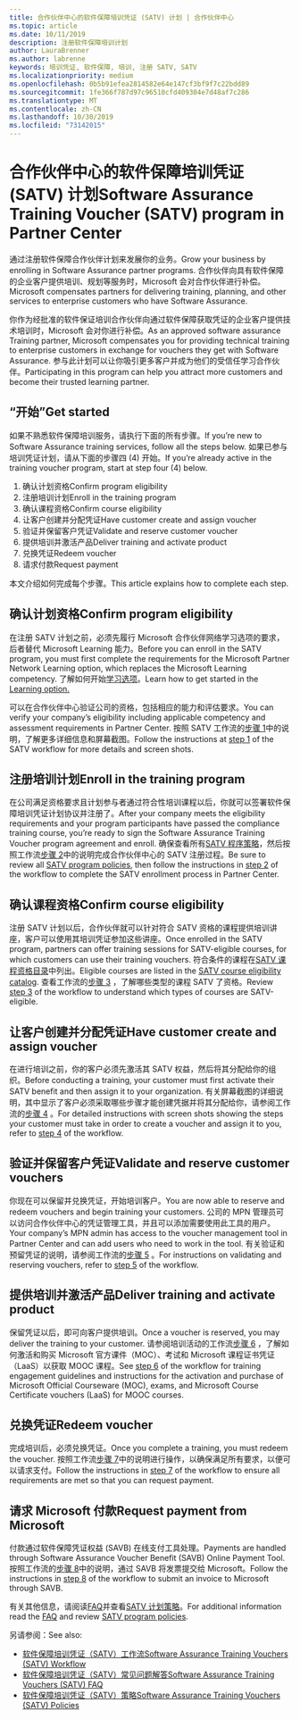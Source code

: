 ```yaml
---
title: 合作伙伴中心的软件保障培训凭证 (SATV) 计划 | 合作伙伴中心
ms.topic: article
ms.date: 10/11/2019
description: 注册软件保障培训计划
author: LauraBrenner
ms.author: labrenne
keywords: 培训凭证, 软件保障, 培训, 注册 SATV, SATV
ms.localizationpriority: medium
ms.openlocfilehash: 0b5b91efea2814582e64e147cf3bf9f7c22bdd89
ms.sourcegitcommit: 1fe366f787d97c96510cfd409304e7d48af7c286
ms.translationtype: MT
ms.contentlocale: zh-CN
ms.lasthandoff: 10/30/2019
ms.locfileid: "73142015"
---
```

# <a name="software-assurance-training-voucher-satv-program-in-partner-center"></a><span data-ttu-id="78f2a-104">合作伙伴中心的软件保障培训凭证 (SATV) 计划</span><span class="sxs-lookup"><span data-stu-id="78f2a-104">Software Assurance Training Voucher (SATV) program in Partner Center</span></span>

<span data-ttu-id="78f2a-105">通过注册软件保障合作伙伴计划来发展你的业务。</span><span class="sxs-lookup"><span data-stu-id="78f2a-105">Grow your business by enrolling in Software Assurance partner programs.</span></span> <span data-ttu-id="78f2a-106">合作伙伴向具有软件保障的企业客户提供培训、规划等服务时，Microsoft 会对合作伙伴进行补偿。</span><span class="sxs-lookup"><span data-stu-id="78f2a-106">Microsoft compensates partners for delivering training, planning, and other services to enterprise customers who have Software Assurance.</span></span> 

<span data-ttu-id="78f2a-107">你作为经批准的软件保证培训合作伙伴向通过软件保障获取凭证的企业客户提供技术培训时，Microsoft 会对你进行补偿。</span><span class="sxs-lookup"><span data-stu-id="78f2a-107">As an approved software assurance Training partner, Microsoft compensates you for providing technical training to enterprise customers in exchange for vouchers they get with Software Assurance.</span></span> <span data-ttu-id="78f2a-108">参与此计划可以让你吸引更多客户并成为他们的受信任学习合作伙伴。</span><span class="sxs-lookup"><span data-stu-id="78f2a-108">Participating in this program can help you attract more customers and become their trusted learning partner.</span></span>

## <a name="get-started"></a><span data-ttu-id="78f2a-109">“开始”</span><span class="sxs-lookup"><span data-stu-id="78f2a-109">Get started</span></span>

<span data-ttu-id="78f2a-110">如果不熟悉软件保障培训服务，请执行下面的所有步骤。</span><span class="sxs-lookup"><span data-stu-id="78f2a-110">If you’re new to Software Assurance training services, follow all the steps below.</span></span> <span data-ttu-id="78f2a-111">如果已参与培训凭证计划，请从下面的步骤四 (4) 开始。</span><span class="sxs-lookup"><span data-stu-id="78f2a-111">If you’re already active in the training voucher program, start at step four (4) below.</span></span> 

1. <span data-ttu-id="78f2a-112">确认计划资格</span><span class="sxs-lookup"><span data-stu-id="78f2a-112">Confirm program eligibility</span></span>
2. <span data-ttu-id="78f2a-113">注册培训计划</span><span class="sxs-lookup"><span data-stu-id="78f2a-113">Enroll in the training program</span></span>
3. <span data-ttu-id="78f2a-114">确认课程资格</span><span class="sxs-lookup"><span data-stu-id="78f2a-114">Confirm course eligibility</span></span>
4. <span data-ttu-id="78f2a-115">让客户创建并分配凭证</span><span class="sxs-lookup"><span data-stu-id="78f2a-115">Have customer create and assign voucher</span></span>
5. <span data-ttu-id="78f2a-116">验证并保留客户凭证</span><span class="sxs-lookup"><span data-stu-id="78f2a-116">Validate and reserve customer voucher</span></span>
6. <span data-ttu-id="78f2a-117">提供培训并激活产品</span><span class="sxs-lookup"><span data-stu-id="78f2a-117">Deliver training and activate product</span></span>
7. <span data-ttu-id="78f2a-118">兑换凭证</span><span class="sxs-lookup"><span data-stu-id="78f2a-118">Redeem voucher</span></span>
8. <span data-ttu-id="78f2a-119">请求付款</span><span class="sxs-lookup"><span data-stu-id="78f2a-119">Request payment</span></span>

<span data-ttu-id="78f2a-120">本文介绍如何完成每个步骤。</span><span class="sxs-lookup"><span data-stu-id="78f2a-120">This article explains how to complete each step.</span></span>

## <a name="confirm-program-eligibility"></a><span data-ttu-id="78f2a-121">确认计划资格</span><span class="sxs-lookup"><span data-stu-id="78f2a-121">Confirm program eligibility</span></span>

<span data-ttu-id="78f2a-122">在注册 SATV 计划之前，必须先履行 Microsoft 合作伙伴网络学习选项的要求，后者替代 Microsoft Learning 能力。</span><span class="sxs-lookup"><span data-stu-id="78f2a-122">Before you can enroll in the SATV program, you must first complete the requirements for the Microsoft Partner Network Learning option, which replaces the Microsoft Learning competency.</span></span> <span data-ttu-id="78f2a-123">了解如何开始[学习选项](https://partner.microsoft.com/membership/learning-partners)。</span><span class="sxs-lookup"><span data-stu-id="78f2a-123">Learn how to get started in the [Learning option.](https://partner.microsoft.com/membership/learning-partners)</span></span>

<span data-ttu-id="78f2a-124">可以在合作伙伴中心验证公司的资格，包括相应的能力和评估要求。</span><span class="sxs-lookup"><span data-stu-id="78f2a-124">You can verify your company’s eligibility including applicable competency and assessment requirements in Partner Center.</span></span> <span data-ttu-id="78f2a-125">按照 SATV 工作流的[步骤 1](https://query.prod.cms.rt.microsoft.com/cms/api/am/binary/RE3krfK)中的说明，了解更多详细信息和屏幕截图。</span><span class="sxs-lookup"><span data-stu-id="78f2a-125">Follow the instructions at [step 1](https://query.prod.cms.rt.microsoft.com/cms/api/am/binary/RE3krfK) of the SATV workflow for more details and screen shots.</span></span>

## <a name="enroll-in-the-training-program"></a><span data-ttu-id="78f2a-126">注册培训计划</span><span class="sxs-lookup"><span data-stu-id="78f2a-126">Enroll in the training program</span></span>

<span data-ttu-id="78f2a-127">在公司满足资格要求且计划参与者通过符合性培训课程以后，你就可以签署软件保障培训凭证计划协议并注册了。</span><span class="sxs-lookup"><span data-stu-id="78f2a-127">After your company meets the eligibility requirements and your program participants have passed the compliance training course, you’re ready to sign the Software Assurance Training Voucher program agreement and enroll.</span></span> <span data-ttu-id="78f2a-128">确保查看所有[SATV 程序策略](https://query.prod.cms.rt.microsoft.com/cms/api/am/binary/RE3koEP)，然后按照工作流[步骤 2](https://query.prod.cms.rt.microsoft.com/cms/api/am/binary/RE3krfK)中的说明完成合作伙伴中心的 SATV 注册过程。</span><span class="sxs-lookup"><span data-stu-id="78f2a-128">Be sure to review all [SATV program policies](https://query.prod.cms.rt.microsoft.com/cms/api/am/binary/RE3koEP), then follow the instructions in [step 2](https://query.prod.cms.rt.microsoft.com/cms/api/am/binary/RE3krfK) of the workflow to complete the SATV enrollment process in Partner Center.</span></span>   


## <a name="confirm-course-eligibility"></a><span data-ttu-id="78f2a-129">确认课程资格</span><span class="sxs-lookup"><span data-stu-id="78f2a-129">Confirm course eligibility</span></span>
<span data-ttu-id="78f2a-130">注册 SATV 计划以后，合作伙伴就可以针对符合 SATV 资格的课程提供培训讲座，客户可以使用其培训凭证参加这些讲座。</span><span class="sxs-lookup"><span data-stu-id="78f2a-130">Once enrolled in the SATV program, partners can offer training sessions for SATV-eligible courses, for which customers can use their training vouchers.</span></span> <span data-ttu-id="78f2a-131">符合条件的课程在[SATV 课程资格目录](http://savl-catalog.microsoft.com/)中列出。</span><span class="sxs-lookup"><span data-stu-id="78f2a-131">Eligible courses are listed in the [SATV course eligibility catalog](http://savl-catalog.microsoft.com/).</span></span> <span data-ttu-id="78f2a-132">查看工作流的[步骤 3](https://query.prod.cms.rt.microsoft.com/cms/api/am/binary/RE3krfK) ，了解哪些类型的课程 SATV 了资格。</span><span class="sxs-lookup"><span data-stu-id="78f2a-132">Review [step 3](https://query.prod.cms.rt.microsoft.com/cms/api/am/binary/RE3krfK) of the workflow to understand which types of courses are SATV-eligible.</span></span>

## <a name="have-customer-create-and-assign-voucher"></a><span data-ttu-id="78f2a-133">让客户创建并分配凭证</span><span class="sxs-lookup"><span data-stu-id="78f2a-133">Have customer create and assign voucher</span></span>

<span data-ttu-id="78f2a-134">在进行培训之前，你的客户必须先激活其 SATV 权益，然后将其分配给你的组织。</span><span class="sxs-lookup"><span data-stu-id="78f2a-134">Before conducting a training, your customer must first activate their SATV benefit and then assign it to your organization.</span></span> <span data-ttu-id="78f2a-135">有关屏幕截图的详细说明，其中显示了客户必须采取哪些步骤才能创建凭据并将其分配给你，请参阅工作流的[步骤 4](https://query.prod.cms.rt.microsoft.com/cms/api/am/binary/RE3krfK) 。</span><span class="sxs-lookup"><span data-stu-id="78f2a-135">For detailed instructions with screen shots showing the steps your customer must take in order to create a voucher and assign it to you, refer to [step 4](https://query.prod.cms.rt.microsoft.com/cms/api/am/binary/RE3krfK) of the workflow.</span></span>

## <a name="validate-and-reserve-customer-vouchers"></a><span data-ttu-id="78f2a-136">验证并保留客户凭证</span><span class="sxs-lookup"><span data-stu-id="78f2a-136">Validate and reserve customer vouchers</span></span>

<span data-ttu-id="78f2a-137">你现在可以保留并兑换凭证，开始培训客户。</span><span class="sxs-lookup"><span data-stu-id="78f2a-137">You are now able to reserve and redeem vouchers and begin training your customers.</span></span> <span data-ttu-id="78f2a-138">公司的 MPN 管理员可以访问合作伙伴中心的凭证管理工具，并且可以添加需要使用此工具的用户。</span><span class="sxs-lookup"><span data-stu-id="78f2a-138">Your company’s MPN admin has access to the voucher management tool in Partner Center and can add users who need to work in the tool.</span></span> <span data-ttu-id="78f2a-139">有关验证和预留凭证的说明，请参阅工作流的[步骤 5](https://query.prod.cms.rt.microsoft.com/cms/api/am/binary/RE3krfK) 。</span><span class="sxs-lookup"><span data-stu-id="78f2a-139">For instructions on validating and reserving vouchers, refer to [step 5](https://query.prod.cms.rt.microsoft.com/cms/api/am/binary/RE3krfK) of the workflow.</span></span>

## <a name="deliver-training-and-activate-product"></a><span data-ttu-id="78f2a-140">提供培训并激活产品</span><span class="sxs-lookup"><span data-stu-id="78f2a-140">Deliver training and activate product</span></span>

<span data-ttu-id="78f2a-141">保留凭证以后，即可向客户提供培训。</span><span class="sxs-lookup"><span data-stu-id="78f2a-141">Once a voucher is reserved, you may deliver the training to your customer.</span></span> <span data-ttu-id="78f2a-142">请参阅培训活动的工作流[步骤 6](https://query.prod.cms.rt.microsoft.com/cms/api/am/binary/RE3krfK) ，了解如何激活和购买 Microsoft 官方课件（MOC）、考试和 Microsoft 课程证书凭证（LaaS）以获取 MOOC 课程。</span><span class="sxs-lookup"><span data-stu-id="78f2a-142">See [step 6](https://query.prod.cms.rt.microsoft.com/cms/api/am/binary/RE3krfK) of the workflow for training engagement guidelines and instructions for the activation and purchase of Microsoft Official Courseware (MOC), exams, and Microsoft Course Certificate vouchers (LaaS) for MOOC courses.</span></span>

## <a name="redeem-voucher"></a><span data-ttu-id="78f2a-143">兑换凭证</span><span class="sxs-lookup"><span data-stu-id="78f2a-143">Redeem voucher</span></span>

<span data-ttu-id="78f2a-144">完成培训后，必须兑换凭证。</span><span class="sxs-lookup"><span data-stu-id="78f2a-144">Once you complete a training, you must redeem the voucher.</span></span> <span data-ttu-id="78f2a-145">按照工作流[步骤 7](https://query.prod.cms.rt.microsoft.com/cms/api/am/binary/RE3krfK)中的说明进行操作，以确保满足所有要求，以便可以请求支付。</span><span class="sxs-lookup"><span data-stu-id="78f2a-145">Follow the instructions in [step 7](https://query.prod.cms.rt.microsoft.com/cms/api/am/binary/RE3krfK) of the workflow to ensure all requirements are met so that you can request payment.</span></span> 


## <a name="request-payment-from-microsoft"></a><span data-ttu-id="78f2a-146">请求 Microsoft 付款</span><span class="sxs-lookup"><span data-stu-id="78f2a-146">Request payment from Microsoft</span></span>

<span data-ttu-id="78f2a-147">付款通过软件保障凭证权益 (SAVB) 在线支付工具处理。</span><span class="sxs-lookup"><span data-stu-id="78f2a-147">Payments are handled through Software Assurance Voucher Benefit (SAVB) Online Payment Tool.</span></span> <span data-ttu-id="78f2a-148">按照工作流的[步骤 8](https://query.prod.cms.rt.microsoft.com/cms/api/am/binary/RE3krfK)中的说明，通过 SAVB 将发票提交给 Microsoft。</span><span class="sxs-lookup"><span data-stu-id="78f2a-148">Follow the instructions in [step 8](https://query.prod.cms.rt.microsoft.com/cms/api/am/binary/RE3krfK) of the workflow to submit an invoice to Microsoft through SAVB.</span></span> 

<span data-ttu-id="78f2a-149">有关其他信息，请阅读[FAQ](https://query.prod.cms.rt.microsoft.com/cms/api/am/binary/RE3kz5o)并查看[SATV 计划策略](https://query.prod.cms.rt.microsoft.com/cms/api/am/binary/RE3koEP)。</span><span class="sxs-lookup"><span data-stu-id="78f2a-149">For additional information read the [FAQ](https://query.prod.cms.rt.microsoft.com/cms/api/am/binary/RE3kz5o) and review [SATV program policies](https://query.prod.cms.rt.microsoft.com/cms/api/am/binary/RE3koEP).</span></span>

<span data-ttu-id="78f2a-150">另请参阅：</span><span class="sxs-lookup"><span data-stu-id="78f2a-150">See also:</span></span>

- [<span data-ttu-id="78f2a-151">软件保障培训凭证（SATV）工作流</span><span class="sxs-lookup"><span data-stu-id="78f2a-151">Software Assurance Training Vouchers (SATV) Workflow</span></span>](https://query.prod.cms.rt.microsoft.com/cms/api/am/binary/RE3krfK)
- [<span data-ttu-id="78f2a-152">软件保障培训凭证（SATV）常见问题解答</span><span class="sxs-lookup"><span data-stu-id="78f2a-152">Software Assurance Training Vouchers (SATV) FAQ</span></span>](https://query.prod.cms.rt.microsoft.com/cms/api/am/binary/RE3kz5o)
- [<span data-ttu-id="78f2a-153">软件保障培训凭证（SATV）策略</span><span class="sxs-lookup"><span data-stu-id="78f2a-153">Software Assurance Training Vouchers (SATV) Policies</span></span>](https://query.prod.cms.rt.microsoft.com/cms/api/am/binary/RE3koEP)